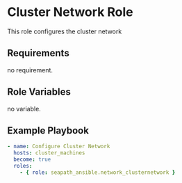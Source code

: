 # Cluster Network Role

This role configures the cluster network

## Requirements

no requirement.

## Role Variables

no variable.

## Example Playbook

```yaml
- name: Configure Cluster Network
  hosts: cluster_machines
  become: true
  roles:
    - { role: seapath_ansible.network_clusternetwork }
```
